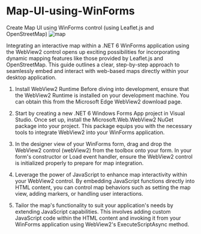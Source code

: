 # Map-UI-using-WinForms
Create Map UI using WinForms control (using Leaflet.js and OpenStreetMap)
![map](https://github.com/sonia-devprose/Map-UI-using-WinForms/assets/161012720/cf0ffae6-178b-4e8f-aa08-fa80027b5e35)

Integrating an interactive map within a .NET 6 WinForms application using the WebView2 control opens up exciting possibilities for incorporating dynamic mapping features like those provided by Leaflet.js and OpenStreetMap. This guide outlines a clear, step-by-step approach to seamlessly embed and interact with web-based maps directly within your desktop application.

1. Install WebView2 Runtime
Before diving into development, ensure that the WebView2 Runtime is installed on your development machine. You can obtain this from the Microsoft Edge WebView2 download page.

2. Start by creating a new .NET 6 Windows Forms App project in Visual Studio. Once set up, install the Microsoft.Web.WebView2 NuGet package into your project. This package equips you with the necessary tools to integrate WebView2 into your WinForms application.

3. In the designer view of your WinForms form, drag and drop the WebView2 control (webView2) from the toolbox onto your form. In your form's constructor or Load event handler, ensure the WebView2 control is initialized properly to prepare for map integration.

4. Leverage the power of JavaScript to enhance map interactivity within your WebView2 control. By embedding JavaScript functions directly into HTML content, you can control map behaviors such as setting the map view, adding markers, or handling user interactions.

5. Tailor the map's functionality to suit your application's needs by extending JavaScript capabilities. This involves adding custom JavaScript code within the HTML content and invoking it from your WinForms application using WebView2's ExecuteScriptAsync method.
